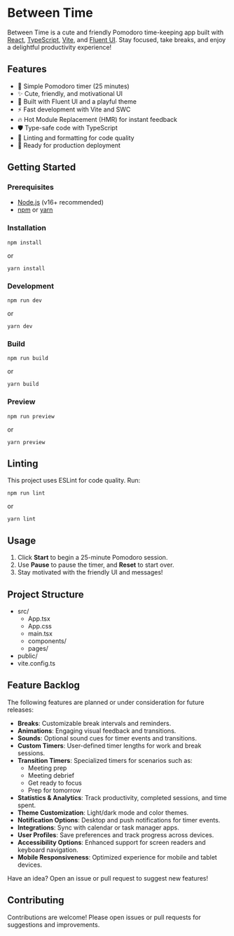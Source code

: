 ﻿# Between Time

Between Time is a cute and friendly Pomodoro time-keeping app built with [React](https://react.dev/), [TypeScript](https://www.typescriptlang.org/), [Vite](https://vitejs.dev/), and [Fluent UI](https://react.fluentui.dev/). Stay focused, take breaks, and enjoy a delightful productivity experience!

## Features

- 🍅 Simple Pomodoro timer (25 minutes)
- ✨ Cute, friendly, and motivational UI
- 🎨 Built with Fluent UI and a playful theme
- ⚡️ Fast development with Vite and SWC
- 🔥 Hot Module Replacement (HMR) for instant feedback
- 🛡️ Type-safe code with TypeScript
- 🧹 Linting and formatting for code quality
- 🚀 Ready for production deployment

## Getting Started

### Prerequisites

- [Node.js](https://nodejs.org/) (v16+ recommended)
- [npm](https://www.npmjs.com/) or [yarn](https://yarnpkg.com/)

### Installation

`npm install`

or

`yarn install`

### Development

`npm run dev`

or

`yarn dev`

### Build

`npm run build`

or

`yarn build`

### Preview

`npm run preview`

or

`yarn preview`

## Linting

This project uses ESLint for code quality. Run:

`npm run lint`

or

`yarn lint`

## Usage

1. Click **Start** to begin a 25-minute Pomodoro session.
2. Use **Pause** to pause the timer, and **Reset** to start over.
3. Stay motivated with the friendly UI and messages!

## Project Structure

- src/
  - App.tsx
  - App.css
  - main.tsx
  - components/
  - pages/
- public/
- vite.config.ts

## Feature Backlog

The following features are planned or under consideration for future releases:

- **Breaks**: Customizable break intervals and reminders.
- **Animations**: Engaging visual feedback and transitions.
- **Sounds**: Optional sound cues for timer events and transitions.
- **Custom Timers**: User-defined timer lengths for work and break sessions.
- **Transition Timers**: Specialized timers for scenarios such as:
  - Meeting prep
  - Meeting debrief
  - Get ready to focus
  - Prep for tomorrow
- **Statistics & Analytics**: Track productivity, completed sessions, and time spent.
- **Theme Customization**: Light/dark mode and color themes.
- **Notification Options**: Desktop and push notifications for timer events.
- **Integrations**: Sync with calendar or task manager apps.
- **User Profiles**: Save preferences and track progress across devices.
- **Accessibility Options**: Enhanced support for screen readers and keyboard navigation.
- **Mobile Responsiveness**: Optimized experience for mobile and tablet devices.

Have an idea? Open an issue or pull request to suggest new features!

## Contributing

Contributions are welcome! Please open issues or pull requests for suggestions and improvements.
